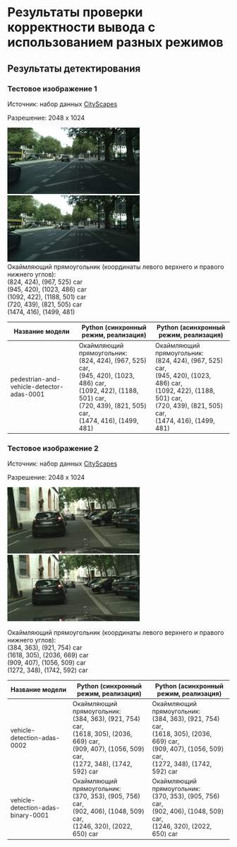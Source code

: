 # Результаты проверки корректности вывода с использованием разных режимов

## Результаты детектирования

### Тестовое изображение 1

Источник: набор данных [CityScapes][cityscapes] 

Разрешение: 2048 x 1024

<div style='float: center'>
<img width="300" height="150" src="images\berlin_000000_000019_leftImg8bit.png">
<img width="300" height="150" src="detection\pedestrian-and-vehicle-detector-adas-0001.png">
</div>
Окаймляющий прямоугольник (координаты левого верхнего и правого нижнего углов):<br>
(824, 424), (967, 525) car<br>
(945, 420), (1023, 486) car<br>
(1092, 422), (1188, 501) car<br>
(720, 439), (821, 505) car<br>
(1474, 416), (1499, 481) <br>

   Название модели   |  Python (синхронный режим, реализация)  |  Python (асинхронный режим, реализация)|
----------------------|-----------------------------------------|-----------------------------------------|
pedestrian-and-vehicle-detector-adas-0001 | Окаймляющий прямоугольник:<br>(824, 424), (967, 525) car,<br>(945, 420), (1023, 486) car,<br>(1092, 422), (1188, 501) car,<br>(720, 439), (821, 505) car,<br>(1474, 416), (1499, 481)  | Окаймляющий прямоугольник:<br>(824, 424), (967, 525) car,<br>(945, 420), (1023, 486) car,<br>(1092, 422), (1188, 501) car,<br>(720, 439), (821, 505) car,<br>(1474, 416), (1499, 481) |

### Тестовое изображение 2

Источник: набор данных [CityScapes][cityscapes] 

Разрешение: 2048 x 1024

<div style='float: center'>
<img width="300" height="150" src="images\vehicle-detection-adas-0002.png">
<img width="300" height="150" src="detection\vehicle-detection-adas-0002.png">
</div>

Окаймляющий прямоугольник (координаты левого верхнего и правого нижнего углов):<br>
(384, 363), (921, 754) car<br>
(1618, 305), (2036, 669) car<br>
(909, 407), (1056, 509) car<br>
(1272, 348), (1742, 592) car<br>

   Название модели   |  Python (синхронный режим, реализация)  |  Python (асинхронный режим, реализация)|
----------------------|-----------------------------------------|-----------------------------------------|
vehicle-detection-adas-0002 | Окаймляющий прямоугольник:<br>(384, 363), (921, 754) car,<br>(1618, 305), (2036, 669) car,<br>(909, 407), (1056, 509) car,<br>(1272, 348), (1742, 592) car<br> | Окаймляющий прямоугольник:<br>(384, 363), (921, 754) car,<br>(1618, 305), (2036, 669) car,<br>(909, 407), (1056, 509) car,<br>(1272, 348), (1742, 592) car<br> |
vehicle-detection-adas-binary-0001 | Окаймляющий прямоугольник:<br>(370, 353), (905, 756) car,<br>(902, 406), (1048, 509) car,<br>(1246, 320), (2022, 650) car<br> | Окаймляющий прямоугольник:<br>(370, 353), (905, 756) car,<br>(902, 406), (1048, 509) car,<br>(1246, 320), (2022, 650) car<br> |


[cityscapes]: https://www.cityscapes-dataset.com